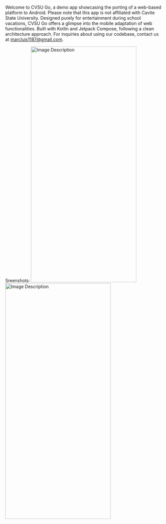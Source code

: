 Welcome to CVSU Go, a demo app showcasing the porting of a web-based platform to Android. Please note that this app is not affiliated with Cavite State University. Designed purely for entertainment during school vacations, CVSU Go offers a glimpse into the mobile adaptation of web functionalities. Built with Kotlin and Jetpack Compose, following a clean architecture approach. For inquiries about using our codebase, contact us at marcluis1187@gmail.com.


Sreenshots:
<img src="https://github.com/user-attachments/assets/06447819-4560-4932-a88a-045fbb62f8eb" alt="Image Description" width="336" height="748">
<img src="https://github.com/user-attachments/assets/74abe5a2-9ca8-48c3-a19a-32d59fb97ff5" alt="Image Description" width="336" height="748">

